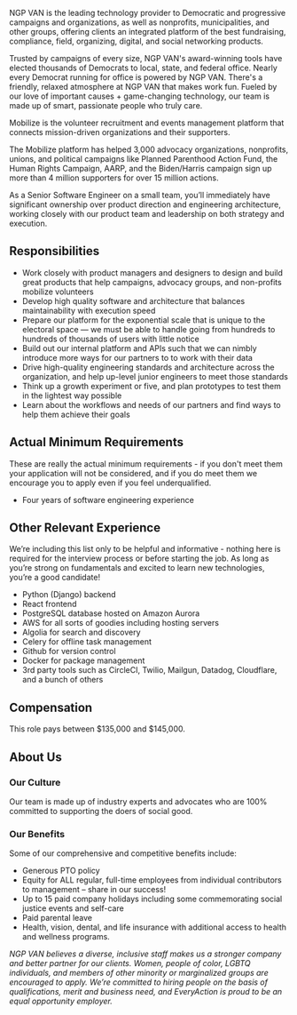 NGP VAN is the leading technology provider to Democratic and progressive campaigns and organizations, as well as nonprofits, municipalities, and other groups, offering clients an integrated platform of the best fundraising, compliance, field, organizing, digital, and social networking products.

Trusted by campaigns of every size, NGP VAN's award-winning tools have elected thousands of Democrats to local, state, and federal office. Nearly every Democrat running for office is powered by NGP VAN. There's a friendly, relaxed atmosphere at NGP VAN that makes work fun. Fueled by our love of important causes + game-changing technology, our team is made up of smart, passionate people who truly care.

Mobilize is the volunteer recruitment and events management platform that connects mission-driven organizations and their supporters. 

The Mobilize platform has helped 3,000 advocacy organizations, nonprofits, unions, and political campaigns like Planned Parenthood Action Fund, the Human Rights Campaign, AARP, and the Biden/Harris campaign sign up more than 4 million supporters for over 15 million actions.

As a Senior Software Engineer on a small team, you’ll immediately have significant ownership over product direction and engineering architecture, working closely with our product team and leadership on both strategy and execution.

## Responsibilities

* Work closely with product managers and designers to design and build great products that help campaigns, advocacy groups, and non-profits mobilize volunteers
* Develop high quality software and architecture that balances maintainability with execution speed
* Prepare our platform for the exponential scale that is unique to the electoral space — we must be able to handle going from hundreds to hundreds of thousands of users with little notice
* Build out our internal platform and APIs such that we can nimbly introduce more ways for our partners to to work with their data
* Drive high-quality engineering standards and architecture across the organization, and help up-level junior engineers to meet those standards
* Think up a growth experiment or five, and plan prototypes to test them in the lightest way possible
* Learn about the workflows and needs of our partners and find ways to help them achieve their goals

## Actual Minimum Requirements

These are really the actual minimum requirements - if you don't meet them your application will not be considered, and if you do meet them we encourage you to apply even if you feel underqualified.

* Four years of software engineering experience

## Other Relevant Experience

We’re including this list only to be helpful and informative - nothing here is required for the interview process or before starting the job. As long as you’re strong on fundamentals and excited to learn new technologies, you’re a good candidate!

* Python (Django) backend
* React frontend
* PostgreSQL database hosted on Amazon Aurora
* AWS for all sorts of goodies including hosting servers
* Algolia for search and discovery
* Celery for offline task management
* Github for version control
* Docker for package management
* 3rd party tools such as CircleCI, Twilio, Mailgun, Datadog, Cloudflare, and a bunch of others

## Compensation

This role pays between $135,000 and $145,000.

## About Us

### Our Culture

Our team is made up of industry experts and advocates who are 100% committed to supporting the doers of social good.

### Our Benefits

Some of our comprehensive and competitive benefits include:

* Generous PTO policy
* Equity for ALL regular, full-time employees from individual contributors to management – share in our success!
* Up to 15 paid company holidays including some commemorating social justice events and self-care
* Paid parental leave
* Health, vision, dental, and life insurance with additional access to health and wellness programs.

*NGP VAN believes a diverse, inclusive staff makes us a stronger company and better partner for our clients. Women, people of color, LGBTQ individuals, and members of other minority or marginalized groups are encouraged to apply. We’re committed to hiring people on the basis of qualifications, merit and business need, and EveryAction is proud to be an equal opportunity employer.*
